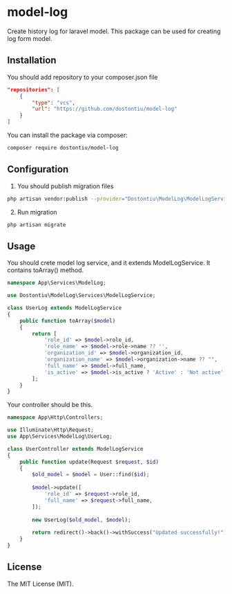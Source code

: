 # model-log
Create history log for laravel model. This package can be used for creating log form model.

<!--/delete-->

## Installation
You should add repository to your composer.json file

```json
"repositories": [
    {
        "type": "vcs",
        "url": "https://github.com/dostontiu/model-log"
    }
]
```

You can install the package via composer:

```bash
composer require dostontiu/model-log
```

## Configuration

1. You should publish migration files
```bash
php artisan vendor:publish --provider="Dostontiu\ModelLog\ModelLogServiceProvider"
```
2. Run migration
```bash
php artisan migrate
```
## Usage

You should crete model log service, and it extends ModelLogService. It contains toArray() method.
```php
namespace App\Services\ModelLog;

use Dostontiu\ModelLog\Services\ModelLogService;

class UserLog extends ModelLogService
{
    public function toArray($model)
    {
        return [
            'role_id' => $model->role_id,
            'role_name' => $model->role->name ?? '',
            'organization_id' => $model->organization_id,
            'organization_name' => $model->organization->name ?? "",
            'full_name' => $model->full_name,
            'is_active' => $model->is_active ? 'Active' : 'Not active',
        ];
    }
}
```

Your controller should be this.

```php
namespace App\Http\Controllers;

use Illuminate\Http\Request;
use App\Services\ModelLog\UserLog;

class UserController extends ModelLogService
{
    public function update(Request $request, $id)
    {
        $old_model = $model = User::find($id);
        
        $model->update([
            'role_id' => $request->role_id,
            'full_name' => $request->full_name,
        ]);    
      
        new UserLog($old_model, $model);
        
        return redirect()->back()->withSuccess("Updated successfully!");
    }
}
```

## License

The MIT License (MIT).